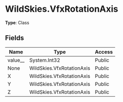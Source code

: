 ﻿# WildSkies.VfxRotationAxis

**Type**: Class

## Fields

| Name | Type | Access |
|------|------|--------|
| value__ | System.Int32 | Public |
| None | WildSkies.VfxRotationAxis | Public |
| X | WildSkies.VfxRotationAxis | Public |
| Y | WildSkies.VfxRotationAxis | Public |
| Z | WildSkies.VfxRotationAxis | Public |

